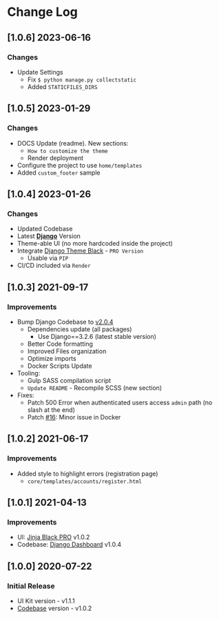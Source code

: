 # Change Log

## [1.0.6] 2023-06-16
### Changes

- Update Settings
  - Fix `$ python manage.py collectstatic`
  - Added `STATICFILES_DIRS` 

## [1.0.5] 2023-01-29
### Changes

- DOCS Update (readme). New sections:
  - `How to customize the theme`
  - Render deployment
- Configure the project to use `home/templates`
- Added `custom_footer` sample

## [1.0.4] 2023-01-26
### Changes

- Updated Codebase
- Latest **[Django](https://appseed.us/admin-dashboards/django/)** Version
- Theme-able UI (no more hardcoded inside the project)
- Integrate [Django Theme Black](https://github.com/app-generator/django-admin-black-pro) - `PRO Version`
  - Usable via `PIP`
- CI/CD included via `Render`

## [1.0.3] 2021-09-17
### Improvements

- Bump Django Codebase to [v2.0.4](https://github.com/app-generator/boilerplate-code-django-dashboard/releases)
  - Dependencies update (all packages)
    - Use Django==3.2.6 (latest stable version)
  - Better Code formatting
  - Improved Files organization
  - Optimize imports
  - Docker Scripts Update 
- Tooling:
  - Gulp SASS compilation script   
  - `Update README` - Recompile SCSS (new section)
- Fixes: 
  - Patch 500 Error when authenticated users access `admin` path (no slash at the end)
  - Patch [#16](https://github.com/app-generator/boilerplate-code-django-dashboard/issues/16): Minor issue in Docker 

## [1.0.2] 2021-06-17
### Improvements

- Added style to highlight errors (registration page)
    - `core/templates/accounts/register.html`

## [1.0.1] 2021-04-13
### Improvements

- UI: [Jinja Black PRO](https://github.com/app-generator/jinja-black-dashboard-pro) v1.0.2
- Codebase: [Django Dashboard](https://github.com/app-generator/boilerplate-code-django-dashboard) v1.0.4

## [1.0.0] 2020-07-22
### Initial Release

- UI Kit version - v1.1.1
- [Codebase](https://github.com/app-generator/boilerplate-code-django-dashboard) version - v1.0.2
